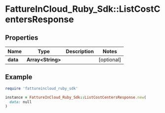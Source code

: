 # FattureInCloud_Ruby_Sdk::ListCostCentersResponse

## Properties

| Name | Type | Description | Notes |
| ---- | ---- | ----------- | ----- |
| **data** | **Array&lt;String&gt;** |  | [optional] |

## Example

```ruby
require 'fattureincloud_ruby_sdk'

instance = FattureInCloud_Ruby_Sdk::ListCostCentersResponse.new(
  data: null
)
```

